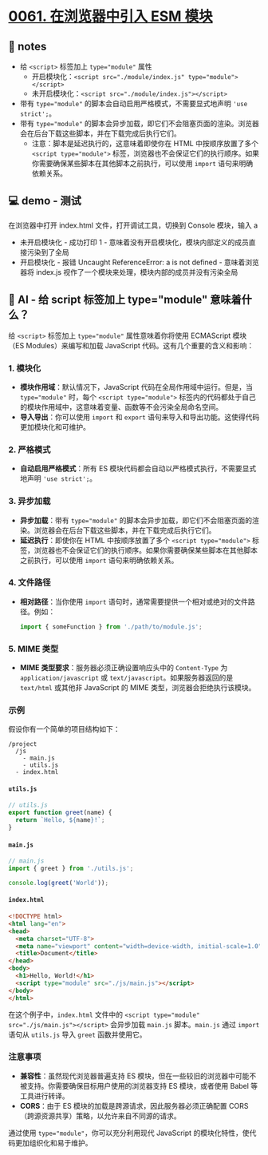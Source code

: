 # [0061. 在浏览器中引入 ESM 模块](https://github.com/Tdahuyou/javascript/tree/main/0061.%20%E5%9C%A8%E6%B5%8F%E8%A7%88%E5%99%A8%E4%B8%AD%E5%BC%95%E5%85%A5%20ESM%20%E6%A8%A1%E5%9D%97)

## 📒 notes

- 给 `<script>` 标签加上 `type="module"` 属性
  - 开启模块化：`<script src="./module/index.js" type="module"></script>`
  - 未开启模块化：`<script src="./module/index.js"></script>`
- 带有 `type="module"` 的脚本会自动启用严格模式，不需要显式地声明 `'use strict';`。
- 带有 `type="module"` 的脚本会异步加载，即它们不会阻塞页面的渲染。浏览器会在后台下载这些脚本，并在下载完成后执行它们。
  - 注意：脚本是延迟执行的，这意味着即使你在 HTML 中按顺序放置了多个 `<script type="module">` 标签，浏览器也不会保证它们的执行顺序。如果你需要确保某些脚本在其他脚本之前执行，可以使用 `import` 语句来明确依赖关系。

## 💻 demo - 测试

在浏览器中打开 index.html 文件，打开调试工具，切换到 Console 模块，输入 a

- 未开启模块化 - 成功打印 1 - 意味着没有开启模块化，模块内部定义的成员直接污染到了全局
- 开启模块化 - 报错 Uncaught ReferenceError: a is not defined - 意味着浏览器将 index.js 视作了一个模块来处理，模块内部的成员并没有污染全局

## 🤖 AI - 给 script 标签加上 type="module" 意味着什么？

给 `<script>` 标签加上 `type="module"` 属性意味着你将使用 ECMAScript 模块（ES Modules）来编写和加载 JavaScript 代码。这有几个重要的含义和影响：

### 1. 模块化
- **模块作用域**：默认情况下，JavaScript 代码在全局作用域中运行。但是，当 `type="module"` 时，每个 `<script type="module">` 标签内的代码都处于自己的模块作用域中，这意味着变量、函数等不会污染全局命名空间。
- **导入导出**：你可以使用 `import` 和 `export` 语句来导入和导出功能。这使得代码更加模块化和可维护。

### 2. 严格模式
- **自动启用严格模式**：所有 ES 模块代码都会自动以严格模式执行，不需要显式地声明 `'use strict';`。

### 3. 异步加载
- **异步加载**：带有 `type="module"` 的脚本会异步加载，即它们不会阻塞页面的渲染。浏览器会在后台下载这些脚本，并在下载完成后执行它们。
- **延迟执行**：即使你在 HTML 中按顺序放置了多个 `<script type="module">` 标签，浏览器也不会保证它们的执行顺序。如果你需要确保某些脚本在其他脚本之前执行，可以使用 `import` 语句来明确依赖关系。

### 4. 文件路径
- **相对路径**：当你使用 `import` 语句时，通常需要提供一个相对或绝对的文件路径。例如：
  ```javascript
  import { someFunction } from './path/to/module.js';
  ```

### 5. MIME 类型
- **MIME 类型要求**：服务器必须正确设置响应头中的 `Content-Type` 为 `application/javascript` 或 `text/javascript`。如果服务器返回的是 `text/html` 或其他非 JavaScript 的 MIME 类型，浏览器会拒绝执行该模块。

### 示例

假设你有一个简单的项目结构如下：
```
/project
  /js
    - main.js
    - utils.js
  - index.html
```

#### `utils.js`
```javascript
// utils.js
export function greet(name) {
  return `Hello, ${name}!`;
}
```

#### `main.js`
```javascript
// main.js
import { greet } from './utils.js';

console.log(greet('World'));
```

#### `index.html`
```html
<!DOCTYPE html>
<html lang="en">
<head>
  <meta charset="UTF-8">
  <meta name="viewport" content="width=device-width, initial-scale=1.0">
  <title>Document</title>
</head>
<body>
  <h1>Hello, World!</h1>
  <script type="module" src="./js/main.js"></script>
</body>
</html>
```

在这个例子中，`index.html` 文件中的 `<script type="module" src="./js/main.js"></script>` 会异步加载 `main.js` 脚本。`main.js` 通过 `import` 语句从 `utils.js` 导入 `greet` 函数并使用它。

### 注意事项
- **兼容性**：虽然现代浏览器普遍支持 ES 模块，但在一些较旧的浏览器中可能不被支持。你需要确保目标用户使用的浏览器支持 ES 模块，或者使用 Babel 等工具进行转译。
- **CORS**：由于 ES 模块的加载是跨源请求，因此服务器必须正确配置 CORS（跨源资源共享）策略，以允许来自不同源的请求。

通过使用 `type="module"`，你可以充分利用现代 JavaScript 的模块化特性，使代码更加组织化和易于维护。
